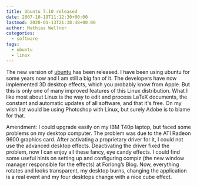```yaml
---
title: Ubuntu 7.10 released
date: 2007-10-19T11:12:30+00:00
lastmod: 2020-01-13T21:38:48+00:00
author: Mathias Wellner
categories:
  - software
tags:
  - ubuntu
  - linux
---
```

The new version of [ubuntu](http://www.ubuntu.com/) has been released. I have been using ubuntu for some years now and I am still a big fan of it. The developers have now implemented 3D desktop effects, which you probably know from Apple. But this is only one of many improved features of this Linux distribution. What I like most about Linux is the way to edit and process LaTeX documents, the constant and automatic updates of all software, and that it's free. On my wish list would be using Photoshop with Linux, but surely Adobe is to blame for that.
<!--more-->

Amendment: I could upgrade easily on my IBM T40p laptop, but faced some problems on my desktop computer. The problem was due to the ATI Radeon 9600 graphics card. After activating a proprietary driver for it, I could not use the advanced desktop effects. Deactivating the driver fixed the problem, now I can enjoy all these fancy, eye candy effects. I could find some useful hints on setting up and configuring compiz (the new window manager responsible for the effects) at Forlong&#8217;s Blog. Now, everything rotates and looks transparent, my desktop burns, changing the application is a real event and my four desktops change with a nice cube effect.